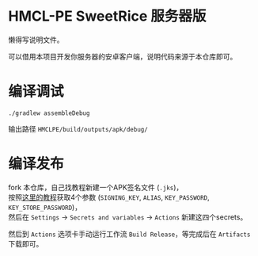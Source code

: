 # HMCL-PE SweetRice 服务器版

懒得写说明文件。

可以借用本项目开发你服务器的安卓客户端，说明代码来源于本仓库即可。

# 编译调试
```
./gradlew assembleDebug
```
输出路径 `HMCLPE/build/outputs/apk/debug/`

# 编译发布
fork 本仓库，自己找教程新建一个APK签名文件 (`.jks`)，  
按照[这里的教程](https://github.com/r0adkll/sign-android-release)获取4个参数 (`SIGNING_KEY`, `ALIAS`, `KEY_PASSWORD`, `KEY_STORE_PASSWORD`)，  
然后在 `Settings` -> `Secrets and variables` -> `Actions` 新建这四个secrets。

然后到 `Actions` 选项卡手动运行工作流 `Build Release`，等完成后在 `Artifacts` 下载即可。
